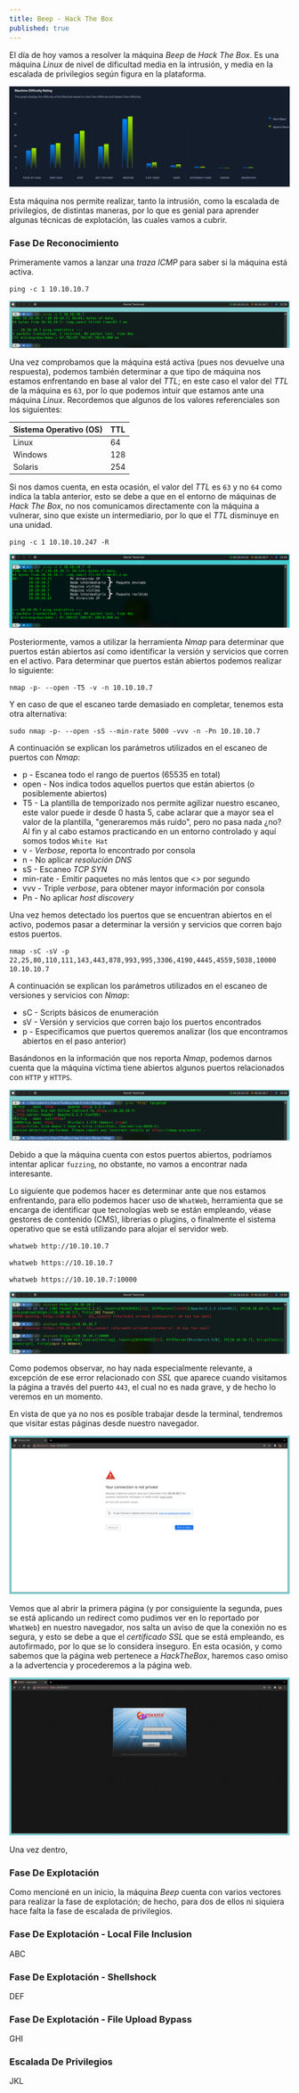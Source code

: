 ```yaml
---
title: Beep - Hack The Box
published: true
---
```


El día de hoy vamos a resolver la máquina _Beep_ de _Hack The Box_. Es una máquina _Linux_ de nivel de dificultad media en la intrusión, y media en la escalada de privilegios según figura en la plataforma. 

![](https://raw.githubusercontent.com/MateoNitro550/MateoNitro550.github.io/master/assets/2021-12-06-Beep-Hack-The-Box/1.png)

Esta máquina nos permite realizar, tanto la intrusión, como la escalada de privilegios, de distintas maneras, por lo que es genial para aprender algunas técnicas de explotación, las cuales vamos a cubrir.

### [](#header-3)Fase De Reconocimiento

Primeramente vamos a lanzar una _traza ICMP_ para saber si la máquina está activa.

```
ping -c 1 10.10.10.7
```

![](https://raw.githubusercontent.com/MateoNitro550/MateoNitro550.github.io/master/assets/2021-12-06-Beep-Hack-The-Box/2.png)

Una vez comprobamos que la máquina está activa (pues nos devuelve una respuesta), podemos también determinar a que tipo de máquina nos estamos enfrentando en base al valor del _TTL_; en este caso el valor del _TTL_ de la máquina es `63`, por lo que podemos intuir que estamos ante una máquina _Linux_. Recordemos que algunos de los valores referenciales son los siguientes:

| Sistema Operativo (OS) | TTL |
|:-----------------------|:----|
| Linux                  | 64  |
| Windows                | 128 |
| Solaris                | 254 | 

Si nos damos cuenta, en esta ocasión, el valor del _TTL_ es `63` y no `64` como indica la tabla anterior, esto se debe a que en el entorno de máquinas de _Hack The Box_, no nos comunicamos directamente con la máquina a vulnerar, sino que existe un intermediario, por lo que el _TTL_ disminuye en una unidad.

```
ping -c 1 10.10.10.247 -R                               
``` 

![](https://raw.githubusercontent.com/MateoNitro550/MateoNitro550.github.io/master/assets/2021-12-06-Beep-Hack-The-Box/3.png)

Posteriormente, vamos a utilizar la herramienta _Nmap_ para determinar que puertos están abiertos así como identificar la versión y servicios que corren en el activo. Para determinar que puertos están abiertos podemos realizar lo siguiente:

```
nmap -p- --open -T5 -v -n 10.10.10.7
```

Y en caso de que el escaneo tarde demasiado en completar, tenemos esta otra alternativa:

``` 
sudo nmap -p- --open -sS --min-rate 5000 -vvv -n -Pn 10.10.10.7
```

A continuación se explican los parámetros utilizados en el escaneo de puertos con _Nmap_:

* p - Escanea todo el rango de puertos (65535 en total)
* open - Nos indica todos aquellos puertos que están abiertos (o posiblemente abiertos)
* T5 - La plantilla de temporizado nos permite agilizar nuestro escaneo, este valor puede ir desde 0 hasta 5, cabe aclarar que a mayor sea el valor de la plantilla, "generaremos más ruido", pero no pasa nada ¿no? Al fin y al cabo estamos practicando en un entorno controlado y aquí somos todos `White Hat`
* v - _Verbose_, reporta lo encontrado por consola
* n - No aplicar _resolución DNS_
* sS - Escaneo _TCP SYN_
* min-rate - Emitir paquetes no más lentos que <<valor>> por segundo
* vvv - Triple _verbose_, para obtener mayor información por consola
* Pn - No aplicar _host discovery_

Una vez hemos detectado los puertos que se encuentran abiertos en el activo, podemos pasar a determinar la versión y servicios que corren bajo estos puertos.

```  
nmap -sC -sV -p 22,25,80,110,111,143,443,878,993,995,3306,4190,4445,4559,5038,10000 10.10.10.7
```

A continuación se explican los parámetros utilizados en el escaneo de versiones y servicios con _Nmap_:

* sC - Scripts básicos de enumeración
* sV - Versión y servicios que corren bajo los puertos encontrados
* p - Especificamos que puertos queremos analizar (los que encontramos abiertos en el paso anterior)

Basándonos en la información que nos reporta _Nmap_, podemos darnos cuenta que la máquina víctima tiene abiertos algunos puertos relacionados con `HTTP` y `HTTPS`.

![](https://raw.githubusercontent.com/MateoNitro550/MateoNitro550.github.io/master/assets/2021-12-06-Beep-Hack-The-Box/4.png)

Debido a que la máquina cuenta con estos puertos abiertos, podríamos intentar aplicar `fuzzing`, no obstante, no vamos a encontrar nada interesante. 

Lo siguiente que podemos hacer es determinar ante que nos estamos enfrentando, para ello podemos hacer uso de `WhatWeb`, herramienta que se encarga de identificar que tecnologías web se están empleando, véase gestores de contenido (CMS), librerias o plugins, o finalmente el sistema operativo que se está utilizando para alojar el servidor web.

```
whatweb http://10.10.10.7
```

```
whatweb https://10.10.10.7
```

```
whatweb https://10.10.10.7:10000
```

![](https://raw.githubusercontent.com/MateoNitro550/MateoNitro550.github.io/master/assets/2021-12-06-Beep-Hack-The-Box/5.png)

Como podemos observar, no hay nada especialmente relevante, a excepción de ese error relacionado con _SSL_ que aparece cuando visitamos la página a través del puerto `443`, el cual no es nada grave, y de hecho lo veremos en un momento. 

En vista de que ya no nos es posible trabajar desde la terminal, tendremos que visitar estas páginas desde nuestro navegador.

![](https://raw.githubusercontent.com/MateoNitro550/MateoNitro550.github.io/master/assets/2021-12-06-Beep-Hack-The-Box/6.png)

Vemos que al abrir la primera página (y por consiguiente la segunda, pues se está aplicando un redirect como pudimos ver en lo reportado por `WhatWeb`) en nuestro navegador, nos salta un aviso de que la conexión no es segura, y esto se debe a que el _certificado SSL_ que se está empleando, es autofirmado, por lo que se lo considera inseguro. En esta ocasión, y como sabemos que la página web pertenece a _HackTheBox_, haremos caso omiso a la advertencia y procederemos a la página web.

![](https://raw.githubusercontent.com/MateoNitro550/MateoNitro550.github.io/master/assets/2021-12-06-Beep-Hack-The-Box/7.png)

Una vez dentro, 

### [](#header-3)Fase De Explotación

Como mencioné en un inicio, la máquina _Beep_ cuenta con varios vectores para realizar la fase de explotación; de hecho, para dos de ellos ni siquiera hace falta la fase de escalada de privilegios.

### [](#header-4)Fase De Explotación - Local File Inclusion

ABC

### [](#header-4)Fase De Explotación - Shellshock

DEF

### [](#header-4)Fase De Explotación - File Upload Bypass

GHI

### [](#header-3)Escalada De Privilegios

JKL
